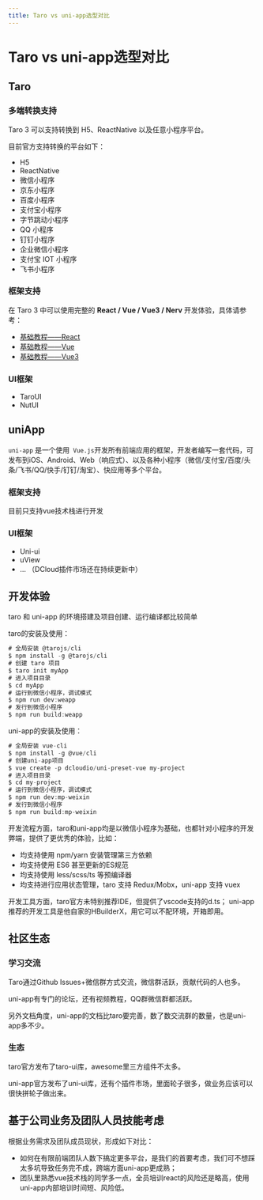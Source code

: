 ```yaml
---
title: Taro vs uni-app选型对比
---
```


# Taro vs uni-app选型对比

## Taro

### 多端转换支持

Taro 3 可以支持转换到 H5、ReactNative 以及任意小程序平台。

目前官方支持转换的平台如下：

- H5
- ReactNative
- 微信小程序
- 京东小程序
- 百度小程序
- 支付宝小程序
- 字节跳动小程序
- QQ 小程序
- 钉钉小程序
- 企业微信小程序
- 支付宝 IOT 小程序
- 飞书小程序

### 框架支持

在 Taro 3 中可以使用完整的 **React / Vue / Vue3 / Nerv** 开发体验，具体请参考：

- [基础教程——React](http://taro-docs.jd.com/taro/docs/react-overall)
- [基础教程——Vue](http://taro-docs.jd.com/taro/docs/vue-overall)
- [基础教程——Vue3](http://taro-docs.jd.com/taro/docs/vue3)

### UI框架

- TaroUI
- NutUI

## uniApp

`uni-app` 是一个使用` Vue.js`开发所有前端应用的框架，开发者编写一套代码，可发布到iOS、Android、Web（响应式）、以及各种小程序（微信/支付宝/百度/头条/飞书/QQ/快手/钉钉/淘宝）、快应用等多个平台。

### 框架支持

目前只支持vue技术栈进行开发

### UI框架

- Uni-ui
- uView
- ... （DCloud插件市场还在持续更新中）


## 开发体验

taro 和 uni-app 的环境搭建及项目创建、运行编译都比较简单

taro的安装及使用：

~~~javascript
# 全局安装 @tarojs/cli
$ npm install -g @tarojs/cli
# 创建 taro 项目
$ taro init myApp
# 进入项目目录
$ cd myApp
# 运行到微信小程序，调试模式
$ npm run dev:weapp
# 发行到微信小程序
$ npm run build:weapp
~~~

uni-app的安装及使用：

~~~javascript
# 全局安装 vue-cli
$ npm install -g @vue/cli
# 创建uni-app项目
$ vue create -p dcloudio/uni-preset-vue my-project
# 进入项目目录
$ cd my-project
# 运行到微信小程序，调试模式
$ npm run dev:mp-weixin
# 发行到微信小程序
$ npm run build:mp-weixin
~~~

开发流程方面，taro和uni-app均是以微信小程序为基础，也都针对小程序的开发弊端，提供了更优秀的体验，比如：

- 均支持使用 npm/yarn 安装管理第三方依赖
- 均支持使用 ES6 甚至更新的ES规范
- 均支持使用 less/scss/ts 等预编译器
- 均支持进行应用状态管理，taro 支持 Redux/Mobx，uni-app 支持 vuex

开发工具方面，taro官方未特别推荐IDE，但提供了vscode支持的d.ts； uni-app推荐的开发工具是他自家的HBuilderX，用它可以不配环境，开箱即用。

## 社区生态

### **学习交流**

Taro通过Github Issues+微信群方式交流，微信群活跃，贡献代码的人也多。

uni-app有专门的论坛，还有视频教程，QQ群微信群都活跃。

另外文档角度，uni-app的文档比taro要完善，数了数交流群的数量，也是uni-app多不少。

### **生态**

taro官方发布了taro-ui库，awesome里三方组件不太多。

uni-app官方发布了uni-ui库，还有个插件市场，里面轮子很多，做业务应该可以很快拼轮子做出来。

## 基于公司业务及团队人员技能考虑

根据业务需求及团队成员现状，形成如下对比：

- 如何在有限前端团队人数下搞定更多平台，是我们的首要考虑，我们可不想踩太多坑导致任务完不成，跨端方面uni-app更成熟；
- 团队里熟悉vue技术栈的同学多一点，全员培训react的风险还是略高，使用uni-app内部培训时间短、风险低。
